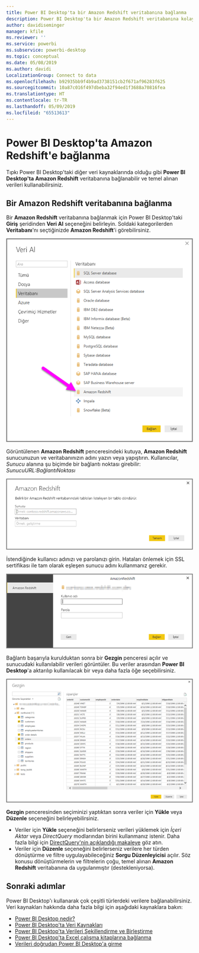 ```yaml
---
title: Power BI Desktop'ta bir Amazon Redshift veritabanına bağlanma
description: Power BI Desktop'ta bir Amazon Redshift veritabanına kolayca bağlanma ve veritabanını kullanma
author: davidiseminger
manager: kfile
ms.reviewer: ''
ms.service: powerbi
ms.subservice: powerbi-desktop
ms.topic: conceptual
ms.date: 05/08/2019
ms.author: davidi
LocalizationGroup: Connect to data
ms.openlocfilehash: b92935bb9f4b9ad3738151cb2f671af96283f625
ms.sourcegitcommit: 10a87c016f497dbeba32f94ed1f3688a70816fea
ms.translationtype: HT
ms.contentlocale: tr-TR
ms.lasthandoff: 05/09/2019
ms.locfileid: "65513613"
---
```

# <a name="connect-to-amazon-redshift-in-power-bi-desktop"></a>Power BI Desktop'ta Amazon Redshift'e bağlanma
Tıpkı Power BI Desktop'taki diğer veri kaynaklarında olduğu gibi **Power BI Desktop'ta** **Amazon Redshift** veritabanına bağlanabilir ve temel alınan verileri kullanabilirsiniz.

## <a name="connect-to-an-amazon-redshift-database"></a>Bir Amazon Redshift veritabanına bağlanma
Bir **Amazon Redshift** veritabanına bağlanmak için Power BI Desktop'taki **Giriş** şeridinden **Veri Al** seçeneğini belirleyin. Soldaki kategorilerden **Veritabanı**'nı seçtiğinizde **Amazon Redshift**'i görebilirsiniz.

![](media/desktop-connect-redshift/connect_redshift_3.png)

Görüntülenen **Amazon Redshift** penceresindeki kutuya, **Amazon Redshift** sunucunuzun ve veritabanınızın adını yazın veya yapıştırın. Kullanıcılar, *Sunucu* alanına şu biçimde bir bağlantı noktası girebilir: *SunucuURL:BağlantıNoktası*

![](media/desktop-connect-redshift/connect_redshift_4.png)

İstendiğinde kullanıcı adınızı ve parolanızı girin. Hataları önlemek için SSL sertifikası ile tam olarak eşleşen sunucu adını kullanmanız gerekir. 

![](media/desktop-connect-redshift/connect_redshift_5.png)

Bağlantı başarıyla kurulduktan sonra bir **Gezgin** penceresi açılır ve sunucudaki kullanılabilir verileri görüntüler. Bu veriler arasından **Power BI Desktop**'a aktarılıp kullanılacak bir veya daha fazla öğe seçebilirsiniz.

![](media/desktop-connect-redshift/connect_redshift_6.png)

**Gezgin** penceresinden seçiminizi yaptıktan sonra veriler için **Yükle** veya **Düzenle** seçeneğini belirleyebilirsiniz.

* Veriler için **Yükle** seçeneğini belirlerseniz verileri yüklemek için *İçeri Aktar* veya *DirectQuery* modlarından birini kullanmanız istenir. Daha fazla bilgi için [DirectQuery'nin açıklandığı makaleye](desktop-use-directquery.md) göz atın.
* Veriler için **Düzenle** seçeneğini belirlerseniz verilere her türden dönüştürme ve filtre uygulayabileceğiniz **Sorgu Düzenleyicisi** açılır. Söz konusu dönüştürmelerin ve filtrelerin çoğu, temel alınan **Amazon Redshift** veritabanına da uygulanmıştır (destekleniyorsa).

## <a name="next-steps"></a>Sonraki adımlar
Power BI Desktop'ı kullanarak çok çeşitli türlerdeki verilere bağlanabilirsiniz. Veri kaynakları hakkında daha fazla bilgi için aşağıdaki kaynaklara bakın:

* [Power BI Desktop nedir?](desktop-what-is-desktop.md)
* [Power BI Desktop'ta Veri Kaynakları](desktop-data-sources.md)
* [Power BI Desktop'ta Verileri Şekillendirme ve Birleştirme](desktop-shape-and-combine-data.md)
* [Power BI Desktop'ta Excel çalışma kitaplarına bağlanma](desktop-connect-excel.md)   
* [Verileri doğrudan Power BI Desktop'a girme](desktop-enter-data-directly-into-desktop.md)   

